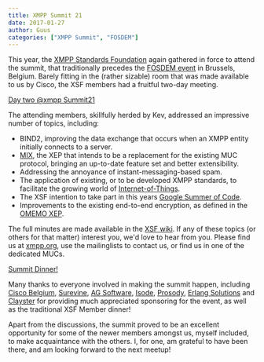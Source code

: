 ```yaml
---
title: XMPP Summit 21
date: 2017-01-27
author: Guus
categories: ["XMPP Summit", "FOSDEM"]
---
```


This year, the [XMPP Standards Foundation](https://xmpp.org/) again gathered in force to attend the summit, that traditionally precedes the [FOSDEM event](https://fosdem.org/2017/) in Brussels, Belgium. Barely fitting in the (rather sizable) room that was made available to us by Cisco, the XSF members had a fruitful two-day meeting. 

[Day two @xmpp Summit21](https://twitter.com/rikardstrid/status/827444126962561024)

The attending members, skillfully herded by Kev, addressed an impressive number of topics, including:

* BIND2, improving the data exchange that occurs when an XMPP entity initially connects to a server.
* [MIX](https://xmpp.org/extensions/xep-0369.html), the XEP that intends to be a replacement for the existing MUC protocol, bringing an up-to-date feature set and better extensibility.
* Addressing the annoyance of instant-messaging-based spam.
* The application of existing, or to be developed XMPP standards, to facilitate the growing world of [Internet-of-Things](https://wiki.xmpp.org/web/IoT_SIG).
* The XSF intention to take part in this years [Google Summer of Code](https://summerofcode.withgoogle.com/).
* Improvements to the existing end-to-end encryption, as defined in the [OMEMO XEP](https://xmpp.org/extensions/xep-0384.html).

The full minutes are made available in the [XSF wiki](https://wiki.xmpp.org/web/Summit_21_minutes). If any of these topics (or others for that matter) interest you, we'd love to hear from you. Please find us at [xmpp.org](https://xmpp.org), use the mailinglists to contact us, or find us in one of the dedicated MUCs.

[Summit Dinner!](https://twitter.com/mhterres/status/827225714000797696)

Many thanks to everyone involved in making the summit happen, including [Cisco Belgium](http://www.cisco.be/), [Surevine](https://www.surevine.com/), [AG Software](https://www.ag-software.net/), [Isode](https://www.isode.com/), [Prosody](https://prosody.im/), [Erlang Solutions](https://www.erlang-solutions.com/) and [Clayster](http://www.clayster.com/) for providing much appreciated sponsoring for the event, as well as the traditional XSF Member dinner!

Apart from the discussions, the summit proved to be an excellent opportunity for some of the newer members amongst us, myself included, to make acquaintance with the others. I, for one, am grateful to have been there, and am looking forward to the next meetup!
